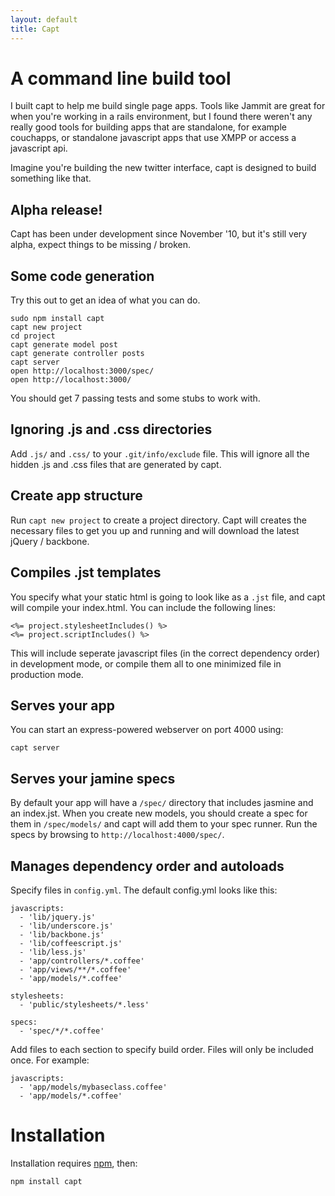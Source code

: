 ```yaml
---
layout: default
title: Capt
---
```


# A command line build tool

I built capt to help me build single page apps. Tools like Jammit are great for when you're working in a rails environment, but I found there weren't any really good tools for building apps that are standalone, for example couchapps, or standalone javascript apps that use XMPP or access a javascript api.

Imagine you're building the new twitter interface, capt is designed to build something like that.

## Alpha release!

Capt has been under development since November '10, but it's still very alpha, expect things to be missing / broken.

## Some code generation

Try this out to get an idea of what you can do.

    sudo npm install capt
    capt new project
    cd project
    capt generate model post
    capt generate controller posts
    capt server
    open http://localhost:3000/spec/
    open http://localhost:3000/
    
You should get 7 passing tests and some stubs to work with. 

## Ignoring .js and .css directories

Add `.js/` and `.css/` to your `.git/info/exclude` file. This will ignore all the hidden .js and .css files that are generated by capt.

## Create app structure

Run `capt new project` to create a project directory. Capt will creates the necessary files to get you up and running and will download the latest jQuery / backbone.

## Compiles .jst templates

You specify what your static html is going to look like as a `.jst` file, and capt will compile your index.html. You can include the following lines:

    <%= project.stylesheetIncludes() %>
    <%= project.scriptIncludes() %>

This will include seperate javascript files (in the correct dependency order) in development mode, or compile them all to one minimized file in production mode.

## Serves your app

You can start an express-powered webserver on port 4000 using:

    capt server

## Serves your jamine specs

By default your app will have a `/spec/` directory that includes jasmine and an index.jst. When you create new models, you should create a spec for them in `/spec/models/` and capt will add them to your spec runner. Run the specs by browsing to `http://localhost:4000/spec/`.

## Manages dependency order and autoloads

Specify files in `config.yml`. The default config.yml looks like this:

    javascripts:
      - 'lib/jquery.js'
      - 'lib/underscore.js'
      - 'lib/backbone.js'
      - 'lib/coffeescript.js'
      - 'lib/less.js'
      - 'app/controllers/*.coffee'
      - 'app/views/**/*.coffee'
      - 'app/models/*.coffee'

    stylesheets:
      - 'public/stylesheets/*.less'
  
    specs:
      - 'spec/*/*.coffee'

Add files to each section to specify build order. Files will only be included once. For example:

    javascripts:
      - 'app/models/mybaseclass.coffee'
      - 'app/models/*.coffee'

# Installation 

Installation requires [npm](http://npmjs.org/), then:

    npm install capt
    
